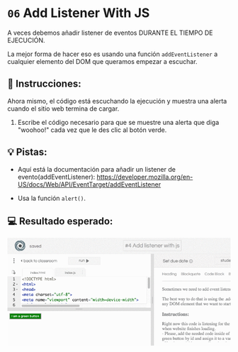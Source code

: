 # `06` Add Listener With JS

A veces debemos añadir listener de eventos DURANTE EL TIEMPO DE EJECUCIÓN.

La mejor forma de hacer eso es usando una función `addEventListener` a cualquier elemento del DOM que queramos empezar a escuchar.

## 📝 Instrucciones:

Ahora mismo, el código está escuchando la ejecución y muestra una alerta cuando el sitio web termina de cargar. 

1. Escribe el código necesario para que se muestre una alerta que diga "woohoo!" cada vez que le des clic al botón verde.

## 💡 Pistas:

- Aquí está la documentación para añadir un listener de evento(addEventListener): https://developer.mozilla.org/en-US/docs/Web/API/EventTarget/addEventListener

- Usa la función `alert()`.

## 💻 Resultado esperado:

![06-add-listener-with-js](../../.learn/assets/a1mgdPD.gif?raw=true)

